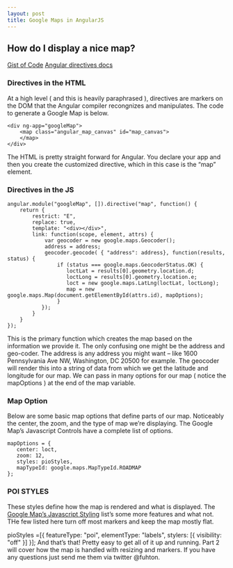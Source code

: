 ```yaml
---
layout: post
title: Google Maps in AngularJS
---
```


## How do I display a nice map?

[Gist of Code](ttps://gist.github.com/fuhton/8869022)
[Angular directives docs](https://developers.google.com/maps/documentation/javascript/controls)

### Directives in the HTML

At a high level ( and this is heavily paraphrased ), directives are markers on the DOM that the Angular compiler recongnizes and manipulates. The code to generate a Google Map is below.
```
<div ng-app="googleMap">
    <map class="angular_map_canvas" id="map_canvas">
    </map>
</div>
```
The HTML is pretty straight forward for Angular. You declare your app and then you create the customized directive, which in this case is the “map” element.

### Directives in the JS
```
angular.module("googleMap", []).directive("map", function() {
    return {
        restrict: "E",
        replace: true,
        template: "<div></div>",
        link: function(scope, element, attrs) {
            var geocoder = new google.maps.Geocoder();
            address = address;
            geocoder.geocode( { "address": address}, function(results, status) {
                if (status === google.maps.GeocoderStatus.OK) {
                   loctLat = results[0].geometry.location.d;
                   loctLong = results[0].geometry.location.e;
                   loct = new google.maps.LatLng(loctLat, loctLong);
                   map = new google.maps.Map(document.getElementById(attrs.id), mapOptions);
                }
           });
        }
    }
});
```
This is the primary function which creates the map based on the information we provide it. The only confusing one might be the address and geo-coder. The address is any address you might want – like 1600 Pennsylvania Ave NW, Washington, DC 20500 for example. The geocoder will render this into a string of data from which we get the latitude and longitude for our map. We can pass in many options for our map ( notice the mapOptions ) at the end of the map variable.

### Map Option

Below are some basic map options that define parts of our map. Noticeably the center, the zoom, and the type of map we’re displaying. The Google Map’s Javascript Controls have a complete list of options.
```
mapOptions = {
   center: loct,
   zoom: 12,
   styles: pioStyles,
   mapTypeId: google.maps.MapTypeId.ROADMAP
};
```
### POI STYLES
These styles define how the map is rendered and what is displayed. The [Google Map’s Javascript Styling](https://developers.google.com/maps/documentation/javascript/styling) list’s some more features and what not. THe few listed here turn off most markers and keep the map mostly flat.

pioStyles =[{
    featureType: "poi",
    elementType: "labels",
    stylers: [{
        visibility: "off"
    }]
}];
And that’s that! Pretty easy to get all of it up and running. Part 2 will cover how the map is handled with resizing and markers. If you have any questions just send me them via twitter @fuhton.

